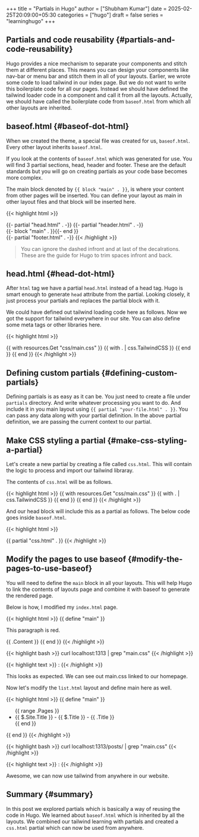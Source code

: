 +++
title = "Partials in Hugo"
author = ["Shubham Kumar"]
date = 2025-02-25T20:09:00+05:30
categories = ["hugo"]
draft = false
series = "learninghugo"
+++

## Partials and code reusability {#partials-and-code-reusability}

Hugo provides a nice mechanism to separate your components and stitch them at different places.
This means you can design your components like nav-bar or menu bar and stitch them in all of your layouts.
Earlier, we wrote some code to load tailwind in our index page.
But we do not want to write this boilerplate code for all our pages.
Instead we should have defined the tailwind loader code in a component and call it from all the layouts.
Actually, we should have called the boilerplate code from `baseof.html` from which all other layouts are inherited.


## baseof.html {#baseof-dot-html}

When we created the theme, a special file was created for us, `baseof.html`.
Every other layout inherits `baseof.html`.

If you look at the contents of `baseof.html` which was generated for use.
You will find 3 partial sections, head, header and footer.
These are the default standards but you will go on creating partials as your code base becomes more complex.

The main block denoted by `{{ block "main" . }}`, is where your content from other pages will be inserted.
You can define your layout as main in other layout files and that block will be inserted here.

{{< highlight html >}}
<!DOCTYPE html>
<html>
    {{- partial "head.html" . -}}
    <body>
        {{- partial "header.html" . -}}
        <div id="content">
        {{- block "main" . }}{{- end }}
        </div>
        {{- partial "footer.html" . -}}
    </body>
</html>
{{< /highlight >}}

> You can ignore the dashed infront and at last of the decalrations. These are the guide for Hugo to trim spaces infront and back.


## head.html {#head-dot-html}

After `html` tag we have a partial `head.html` instead of a head tag.
Hugo is smart enough to generate `head` attribute from the partial.
Looking closely, it just process your partials and replaces the partial block with it.

We could have defined out tailwind loading code here as follows.
Now we got the support for tailwind everywhere in our site.
You can also define some meta tags or other libraries here.

{{< highlight html >}}
<head>
  {{ with resources.Get "css/main.css" }}
  {{ with . | css.TailwindCSS }}
      <link rel="stylesheet" href="{{ .RelPermalink }}">
  {{ end }}
  {{ end }}
</head>
{{< /highlight >}}


## Defining custom partials {#defining-custom-partials}

Defining partials is as easy as it can be.
You just need to create a file under `partials` directory.
And write whatever processing you want to do.
And include it in you main layout using `{{ partial "your-file.html" . }}`.
You can pass any data along with your partial definition.
In the above partial definition, we are passing the current context to our partial.


## Make CSS styling a partial {#make-css-styling-a-partial}

Let's create a new partial by creating a file called `css.html`.
This will contain the logic to process and import our tailwind libraray.

The contents of `css.html` will be as follows.

{{< highlight html >}}
{{ with resources.Get "css/main.css" }}
{{ with . | css.TailwindCSS }}
    <link rel="stylesheet" href="{{ .RelPermalink }}">
{{ end }}
{{ end }}
{{< /highlight >}}

And our head block will include this as a partial as follows.
The below code goes inside `baseof.html`.

{{< highlight html >}}
<head>
  {{ partial "css.html" . }}
</head>
{{< /highlight >}}


## Modify the pages to use baseof {#modify-the-pages-to-use-baseof}

You will need to define the `main` block in all your layouts.
This will help Hugo to link the contents of layouts page and combine it with baseof to generate the rendered page.

Below is how, I modified my `index.html` page.

{{< highlight html >}}
{{ define "main" }}
  <p class="text-red-500">This paragraph is red.</p>
  {{ .Content }}
{{ end }}
{{< /highlight >}}

{{< highlight bash >}}
curl localhost:1313 | grep "main.css"
{{< /highlight >}}

{{< highlight text >}}
:         <link rel="stylesheet" href="/css/main.css">
{{< /highlight >}}

This looks as expected. We can see out main.css linked to our homepage.

Now let's modify the `list.html` layout and define main here as well.

{{< highlight html >}}
{{ define "main" }}
  <ul>
    {{ range .Pages }}
    <li>{{ $.Site.Title }} - {{ $.Title }} - {{ .Title }}</li>
    {{ end }}
  </ul>
{{ end }}
{{< /highlight >}}

{{< highlight bash >}}
curl localhost:1313/posts/ | grep "main.css"
{{< /highlight >}}

{{< highlight text >}}
:         <link rel="stylesheet" href="/css/main.css">
{{< /highlight >}}

Awesome, we can now use tailwind from anywhere in our website.


## Summary {#summary}

In this post we explored partials which is basically a way of reusing the code in Hugo.
We learned about `baseof.html` which is inherited by all the layouts.
We combined our tailwind learning with partials and created a `css.html` partial which can now be used from anywhere.
